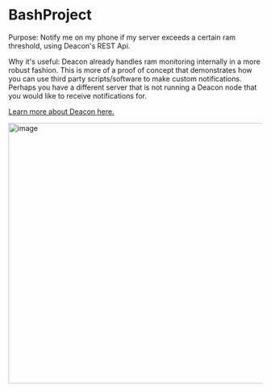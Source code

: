 # BashProject
Purpose: Notify me on my phone if my server exceeds a certain ram threshold, using Deacon's REST Api.

Why it's useful: Deacon already handles ram monitoring internally in a more robust fashion. This is more of a proof of concept that demonstrates how you can use third party scripts/software to make custom notifications. Perhaps you have a different server that is not running a Deacon node that you would like to receive notifications for.

[Learn more about Deacon here.](https://mattc.org/projects/deacon/deacon_overview.html)

<img width="982" height="516" alt="image" src="https://github.com/user-attachments/assets/d0cca64f-da06-4f51-9a79-373bd61a15da" />
